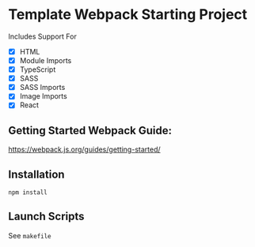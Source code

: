# Template Webpack Starting Project

Includes Support For
- [x] HTML
- [x] Module Imports
- [x] TypeScript
- [x] SASS
- [x] SASS Imports
- [x] Image Imports
- [x] React

## Getting Started Webpack Guide:
https://webpack.js.org/guides/getting-started/

## Installation
`npm install`

## Launch Scripts
See `makefile`

